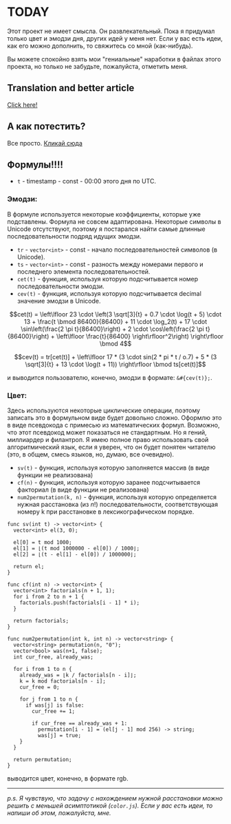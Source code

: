 # TODAY

Этот проект не имеет смысла. Он развлекательный. Пока я придумал только цвет и эмодзи дня, других идей у меня нет.
Если у вас есть идеи, как его можно дополнить, то свяжитесь со мной (как-нибудь).


Вы можете спокойно взять мои "гениальные" наработки в файлах этого проекта, но только не забудьте, пожалуйста, отметить меня.

## Translation and better article
[Click here!](https://arbuz.icu/blog/today-project/)

## А как потестить?
Все просто. [Кликай сюда](https://today.arbuz.icu/)

## Формулы!!!!

* `t` - timestamp - const - 00:00 этого дня по UTC. 

### Эмодзи:
В формуле используется некоторые коэффициенты, которые уже подставлены. Формула не совсем адаптирована. 
Некоторые символы в Unicode отсутствуют, поэтому я постарался найти самые длинные последовательности подряд идущих эмодзи.

* `tr` - `vector<int>` - const - начало последовательностей символов (в Unicode).
* `ts` - `vector<int>` - const - разность между номерами первого и последнего элемента последовательностей.
* `cet(t)` - функция, используя которую подсчитывается номер последовательности эмодзи.
* `cev(t)` - функция, используя которую подсчитывается decimal значение эмодзи в Unicode.

$$cet(t) = \left\lfloor 23 \cdot \left(3 \sqrt[3]{t} + 0.7 \cdot \log(t + 5) \cdot 13 + \frac{t \bmod 86400}{86400} + 11 \cdot \log_2(t) + 17 \cdot \sin\left(\frac{2 \pi t}{86400}\right) + 2 \cdot \cos\left(\frac{2 \pi t}{86400}\right) + \left\lfloor \frac{t}{86400} \right\rfloor^2\right) \right\rfloor \bmod 4$$

$$cev(t) = tr[cet(t)] + \left\lfloor 17 * (3 \cdot sin(2 * pi * t / o.7) + 5 * (3 \sqrt[3]{t} + 13 \cdot \log(t + 11)) \right\rfloor \bmod ts[cet(t)]$$

и выводится пользователю, конечно, эмодзи в формате: `&#{cev(t)};`.

### Цвет:
Здесь используются некоторые циклические операции, поэтому записать это в формульном виде будет довольно сложно.
Оформлю это в виде псевдокода с примесью из математических формул. Возможно, что этот псевдокод может показаться не стандартным.
Но я гений, миллиардер и филантроп. Я имею полное право использовать свой алгоритмический язык, если я уверен, что он будет понятен читателю (это, в общем, смесь языков, но, думаю, все очевидно).

* `sv(t)` - функция, используя которую заполняется массив (в виде функции не реализована)
* `cf(n)` - функция, используя которую заранее подсчитывается факториал (в виде функции не реализована)
* `num2permutation(k, n)` - функция, используя которую определяется нужная расстановка (из $n!$) последовательности, соответствующая номеру k при расстановке в лексикографическом порядке.

```
func sv(int t) -> vector<int> {
  vector<int> el(3, 0);

  el[0] = t mod 1000;
  el[1] = ⌊(t mod 1000000 - el[0]) / 1000⌋;
  el[2] = ⌊(t - el[1] - el[0]) / 1000000⌋;

  return el;
}
```

```
func cf(int n) -> vector<int> {
  vector<int> factorials(n + 1, 1);
  for i from 2 to n + 1 {
    factorials.push(factorials[i - 1] * i);
  }

  return factorials;
}
```

```
func num2permutation(int k, int n) -> vector<string> {
  vector<string> permutation(n, "0");
  vector<bool> was(n+1, false);
  int cur_free, already_was;

  for i from 1 to n {
    already_was = ⌊k / factorials[n - i]⌋;
    k = k mod factorials[n - i];
    cur_free = 0;

    for j from 1 to n {
      if was[j] is false:
        cur_free += 1;

        if cur_free == already_was + 1:
          permutation[i - 1] = (el[j - 1] mod 256) -> string;
          was[j] = true;
    }
  }

  return permutation;
}
```

выводится цвет, конечно, в формате rgb.

---

*p.s. Я чувствую, что задачу с нахождением нужной расстановки можно решить с меньшей асимптотикой (`color.js`). Если у вас есть идеи, то напиши об этом, пожалуйста, мне.*
